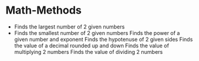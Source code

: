 # Math-Methods
 
- Finds the largest number of 2 given numbers
- Finds the smallest number of 2 given numbers
Finds the power of a given number and exponent
Finds the hypotenuse of 2 given sides
Finds the value of a decimal rounded up and down
Finds the value of multiplying 2 numbers
Finds the value of dividing 2 numbers

